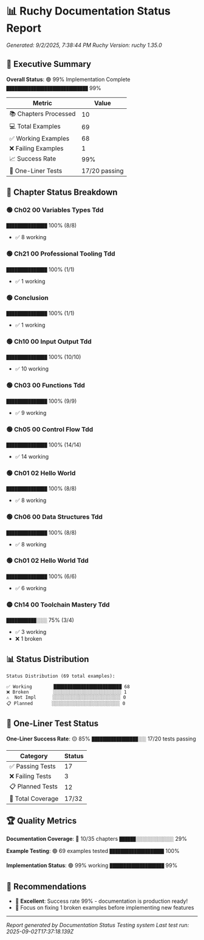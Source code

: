 # 📊 Ruchy Documentation Status Report
*Generated: 9/2/2025, 7:38:44 PM*
*Ruchy Version: ruchy 1.35.0*

## 🎯 Executive Summary

**Overall Status**: 🟢 99% Implementation Complete
`██████████████████████████████` 99%

| Metric | Value |
|--------|-------|
| 📚 Chapters Processed | 10 |
| 💻 Total Examples | 69 |
| ✅ Working Examples | 68 |
| ❌ Failing Examples | 1 |
| 📈 Success Rate | 99% |
| 🧮 One-Liner Tests | 17/20 passing |

## 📖 Chapter Status Breakdown

### 🟢 Ch02 00 Variables Types Tdd
`███████████████` 100% (8/8)
- ✅ 8 working

### 🟢 Ch21 00 Professional Tooling Tdd
`███████████████` 100% (1/1)
- ✅ 1 working

### 🟢 Conclusion
`███████████████` 100% (1/1)
- ✅ 1 working

### 🟢 Ch10 00 Input Output Tdd
`███████████████` 100% (10/10)
- ✅ 10 working

### 🟢 Ch03 00 Functions Tdd
`███████████████` 100% (9/9)
- ✅ 9 working

### 🟢 Ch05 00 Control Flow Tdd
`███████████████` 100% (14/14)
- ✅ 14 working

### 🟢 Ch01 02 Hello World
`███████████████` 100% (8/8)
- ✅ 8 working

### 🟢 Ch06 00 Data Structures Tdd
`███████████████` 100% (8/8)
- ✅ 8 working

### 🟢 Ch01 02 Hello World Tdd
`███████████████` 100% (6/6)
- ✅ 6 working

### 🟡 Ch14 00 Toolchain Mastery Tdd
`███████████░░░░` 75% (3/4)
- ✅ 3 working
- ❌ 1 broken

## 📊 Status Distribution

```ascii
Status Distribution (69 total examples):

✅ Working        █████████████████████████ 68
❌ Broken         ░░░░░░░░░░░░░░░░░░░░░░░░░ 1
⚠️  Not Impl      ░░░░░░░░░░░░░░░░░░░░░░░░░ 0
📋 Planned       ░░░░░░░░░░░░░░░░░░░░░░░░░ 0
```

## 🧮 One-Liner Test Status

**One-Liner Success Rate**: 🟡 85%
`█████████████████░░░` 17/20 tests passing

| Category | Status |
|----------|--------|
| ✅ Passing Tests | 17 |
| ❌ Failing Tests | 3 |
| 📋 Planned Tests | 12 |
| 🎯 Total Coverage | 17/32 |

## 🏆 Quality Metrics

**Documentation Coverage**: 🔴 10/35 chapters
`██████░░░░░░░░░░░░░░` 29%

**Example Testing**: 🟢 69 examples tested
`████████████████████` 100%

**Implementation Status**: 🟢 99% working
`████████████████████` 99%

## 🔧 Recommendations

- 🎉 **Excellent**: Success rate 99% - documentation is production ready!
- 🔨 Focus on fixing 1 broken examples before implementing new features

---
*Report generated by Documentation Status Testing system*
*Last test run: 2025-09-02T17:37:18.139Z*